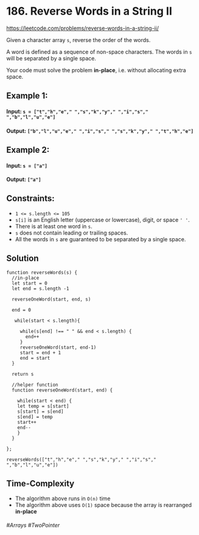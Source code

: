 # 186. Reverse Words in a String II

https://leetcode.com/problems/reverse-words-in-a-string-ii/

Given a character array `s`, reverse the order of the words.

A word is defined as a sequence of non-space characters. The words in `s` will be separated by a single space.

Your code must solve the problem <b>in-place</b>, i.e. without allocating extra space.

 

## Example 1:
#### Input: `s = ["t","h","e"," ","s","k","y"," ","i","s"," ","b","l","u","e"]`
#### Output: `["b","l","u","e"," ","i","s"," ","s","k","y"," ","t","h","e"]`
## Example 2:
#### Input: `s = ["a"]`
#### Output: `["a"]`

## Constraints:
- `1 <= s.length <= 105`
- `s[i]` is an English letter (uppercase or lowercase), digit, or space `' '`.
- There is at least one word in `s`.
- `s` does not contain leading or trailing spaces.
- All the words in `s` are guaranteed to be separated by a single space.

## Solution
````
function reverseWords(s) {
  //in-place
  let start = 0
  let end = s.length -1
 
  reverseOneWord(start, end, s)
 
  end = 0

   while(start < s.length){
     
     while(s[end] !== " " && end < s.length) {
       end++
     }
     reverseOneWord(start, end-1)
     start = end + 1
     end = start   
  }
  
  return s
  
  //helper function
  function reverseOneWord(start, end) {
    
    while(start < end) {
    let temp = s[start]
    s[start] = s[end]
    s[end] = temp
    start++
    end--
    }
  }
  
};

reverseWords(["t","h","e"," ","s","k","y"," ","i","s"," ","b","l","u","e"])
````

## Time-Complexity
- The algorithm above runs in `O(n)` time
- The algorithm above uses `O(1)` space because the array is rearranged <b>in-place</b>

###### #Arrays #TwoPointer
